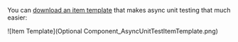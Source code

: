 You can [download an item template](item-template.md) that makes async unit testing that much easier:

![Item Template](Optional Component_AsyncUnitTestItemTemplate.png)